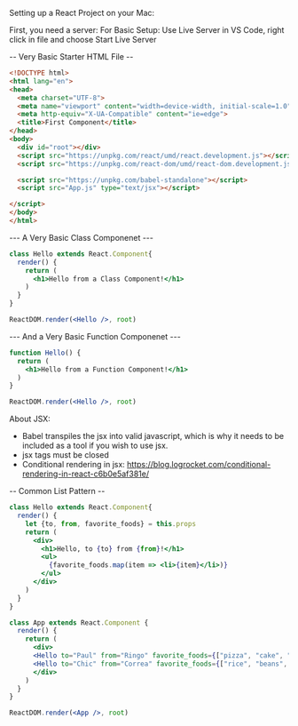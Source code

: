 
Setting up a React Project on your Mac:

First, you need a server:
For Basic Setup:
Use Live Server in VS Code, right click in file and choose Start Live Server

-- Very Basic Starter HTML File --
```html
<!DOCTYPE html>
<html lang="en">
<head>
  <meta charset="UTF-8">
  <meta name="viewport" content="width=device-width, initial-scale=1.0">
  <meta http-equiv="X-UA-Compatible" content="ie=edge">
  <title>First Component</title>
</head>
<body>
  <div id="root"></div>
  <script src="https://unpkg.com/react/umd/react.development.js"></script>
  <script src="https://unpkg.com/react-dom/umd/react-dom.development.js"></script>

  <script src="https://unpkg.com/babel-standalone"></script>
  <script src="App.js" type="text/jsx"></script>

</script>
</body>
</html>
```

--- A Very Basic Class Componenet ---
```jsx
class Hello extends React.Component{
  render() {
    return (
      <h1>Hello from a Class Component!</h1>
    )
  }
}

ReactDOM.render(<Hello />, root)
```

--- And a Very Basic Function Componenet ---
```jsx
function Hello() {
  return (
    <h1>Hello from a Function Component!</h1>
  )
}

ReactDOM.render(<Hello />, root)
```

About JSX:
- Babel transpiles the jsx into valid javascript, which is why it needs to be included as a tool if you wish to use jsx.
- jsx tags must be closed
- Conditional rendering in jsx: https://blog.logrocket.com/conditional-rendering-in-react-c6b0e5af381e/

-- Common List Pattern --
```jsx
class Hello extends React.Component{
  render() {
    let {to, from, favorite_foods} = this.props
    return (
      <div>
        <h1>Hello, to {to} from {from}!</h1>
        <ul>
          {favorite_foods.map(item => <li>{item}</li>)}
        </ul>
      </div>
    )
  }
}

class App extends React.Component {
  render() {
    return (
      <div>
      <Hello to="Paul" from="Ringo" favorite_foods={["pizza", "cake", "Edamame"]}/>
      <Hello to="Chic" from="Correa" favorite_foods={["rice", "beans", "chicpeas"]}/>
      </div>
    )
  }
}

ReactDOM.render(<App />, root)
```
